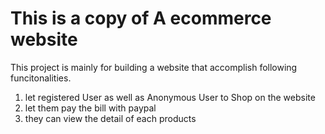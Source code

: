 # This is a copy of A ecommerce website
This project is mainly for building a website that accomplish following funcitonalities.
1. let registered User as well as Anonymous User to Shop on the website
2. let them pay the bill with paypal 
3. they can view the detail of each products